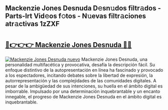 ## Mackenzie Jones Desnuda D𝚎sn𝚞dos filtr𝚊dos - Parts-lrt Vid𝚎os f𝚘tos - N𝚞evas filtr𝚊ciones atr𝚊ctivas 1zZXF

# <h2><a href="http://mb8qz2.tromn.icu/?c=Mackenzie+Jones+Desnuda">🔗👉👉👉 Mackenzie Jones Desnuda 🔗🔗</a></h2>

[![Mackenzie Jones Desnuda nuevo](https://i.imgur.com/pEAQMta.gif)](http://mb8qz2.tromn.icu/?c=Mackenzie+Jones+Desnuda)
Mackenzie Jones Desnuda, una personalidad multifacética y provocativa, desafía la descripción fácil. Su enfoque distintivo de la autopresentación en línea ha fascinado y provocado a los espectadores, incitando debates sobre la libertad de expresión, la autorrepresentación y las complejidades de las comunidades digitales. A pesar de la ambigüedad de sus intenciones, su huella en el ámbito digital es imborrable. Impulsado por una determinación inquebrantable y un encanto innegable, el progreso de Mackenzie Jones Desnuda en el ámbito digital es inquebrantable.
